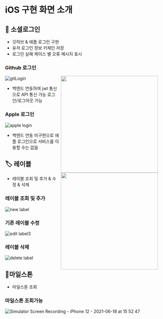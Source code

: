 
# iOS 구현 화면 소개

## 🔐 소셜로그인
- 깃허브 & 애플 로그인 구현
- 유저 로그인 정보 키체인 저장
- 로그인 실패 케이스 별 오류 메시지 표시








### Github 로그인
![gitLogin](https://user-images.githubusercontent.com/52390975/122518751-91f86880-d04c-11eb-917a-54d984abd848.gif)
<img src=https://user-images.githubusercontent.com/52390975/122526241-0afbbe00-d055-11eb-9bd0-512f359a8c16.png width=320 align = right>
- 백엔드 연동하여 jwt 통신으로 API 통신 가능 로그인/로그아웃 가능
### Apple 로그인
![apple login](https://user-images.githubusercontent.com/72188416/122516705-0e3d7c80-d04a-11eb-811e-77a3c14c8353.gif)
<img src=https://user-images.githubusercontent.com/72188416/122525396-26b29480-d054-11eb-8229-3142ba72780a.png width=320 align = right>
- 백엔드 연동 미구현으로 애플 로그인으로 서비스를 이용할 수는 없음

## 🏷 레이블
- 레이블 조회 및 추가 & 수정 & 삭제

### 레이블 조회 및 추가

![new label ](https://user-images.githubusercontent.com/72188416/122516925-55c40880-d04a-11eb-9c3f-d348b221e320.gif)

### 기존 레이블 수정
![edit label3](https://user-images.githubusercontent.com/72188416/122518322-04b51400-d04c-11eb-8144-3a2cef69c563.gif)

### 레이블 삭제
![delete label](https://user-images.githubusercontent.com/72188416/122516942-5a88bc80-d04a-11eb-951b-9cbfed5ab552.gif)

## 🗿마일스톤
- 마일스톤 조회

### 마일스톤 조회가능
![Simulator Screen Recording - iPhone 12 - 2021-06-18 at 15 52 47](https://user-images.githubusercontent.com/52390975/122519298-45615d00-d04d-11eb-8677-4fdef11ebd35.gif)
